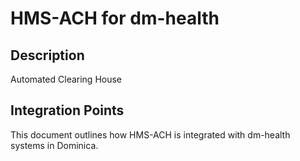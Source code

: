 # HMS-ACH for dm-health

## Description

Automated Clearing House

## Integration Points

This document outlines how HMS-ACH is integrated with dm-health systems in Dominica.
